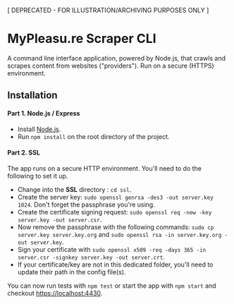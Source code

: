 [ DEPRECATED - FOR ILLUSTRATION/ARCHIVING PURPOSES ONLY ]


MyPleasu.re Scraper CLI
================================

A command line interface application, powered by Node.js, that crawls and scrapes content from websites ("providers"). Run on a secure (HTTPS) environment.

## Installation

#### Part 1. Node.js / Express
- Install [Node.js](http://nodejs.org/).
- Run `npm install` on the root directory of the project.

#### Part 2. SSL
The app runs on a secure HTTP environment. You'll need to do the following to set it up.

- Change into the **SSL** directory : `cd ssl`.
- Create the server key: `sudo openssl genrsa -des3 -out server.key 1024`. Don't forget the passphrase you're using.
- Create the certificate signing request: `sudo openssl req -new -key server.key -out server.csr`.
- Now remove the passphrase with the following commands: `sudo cp server.key server.key.org` and `sudo openssl rsa -in server.key.org -out server.key`.
- Sign your certificate with `sudo openssl x509 -req -days 365 -in server.csr -signkey server.key -out server.crt`.
- If your certificate/key are not in this dedicated folder, you'll need to update their path in the config file(s).

You can now run tests with `npm test` or start the app with `npm start` and checkout [https://localhost:4430](https://localhost:4430).
